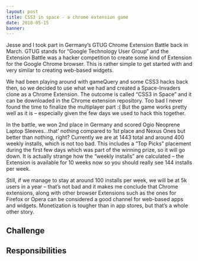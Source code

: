 ```yaml
---
layout: post
title: CSS3 in space - a chrome extension game
date: 2010-05-15
banner: 
---
```


Jesse and I took part in Germany’s GTUG Chrome Extension Battle back in March. GTUG stands for “Google Technology User Group” and the Extension Battle was a hacker competition to create some kind of Extension for the Google Chrome browser. This is rather simple to get started with and very similar to creating web-based widgets.

We had been playing around with gameQuery and some CSS3 hacks back then, so we decided to use what we had and created a Space-Invaders clone as a Chrome Extension. The outcome is called “CSS3 in Space” and it can be downloaded in the Chrome extension repository. Too bad I never found the time to finalize the multiplayer part :( But the game works pretty well as it is – especially given the few days we used to hack this together.

In the battle, we won 2nd place in Germany and scored Ogio Neoprene Laptop Sleeves…that’ nothing compared to 1st place and Nexus Ones but better than nothing, right? Currently we are at 1443 total and around 400 weekly installs, which is not too bad. This includes a “Top Picks” placement during the first few days which was part of the winning prize, so it will go down. It is actually strange how the “weekly installs” are calculated – the Extension is available for 10 weeks now so you should really see 144 installs per week.

Still, if we manage to stay at around 100 installs per week, we will be at 5k users in a year – that’s not bad and it makes me conclude that Chrome extensions, along with other browser Extensions such as the ones for Firefox or Opera can be considered a good channel for web-based apps and widgets. Monetization is tougher than in app stores, but that’s a whole other story.

## Challenge



## Responsibilities
